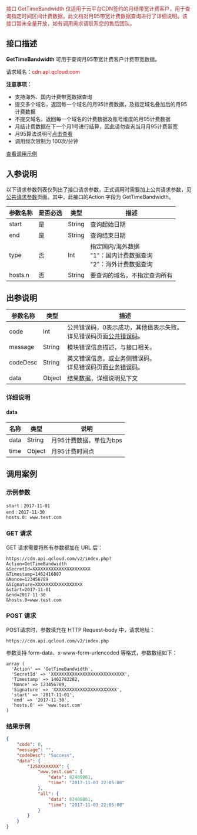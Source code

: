 <font style="color:Brown">接口 GetTimeBandwidth 仅适用于云平台CDN签约的月结带宽计费客户，用于查询指定时间区间计费数据，此文档对月95带宽计费数据查询进行了详细说明。该接口暂未全量开放，如有调用需求请联系您的售后团队。</font>

## 接口描述

**GetTimeBandwidth** 可用于查询月95带宽计费客户计费带宽数据。

请求域名：<font style="color:red">cdn.api.qcloud.com</font>

**注意事项：**

+ 支持海外、国内计费带宽数据查询
+ 提交多个域名，返回每一个域名的月95计费数据，及指定域名叠加后的月95计费数据
+ 不提交域名，返回每一个域名的计费数据及账号维度的月95计费数据
+ 月结计费数据在下一个月1号进行结算，因此请勿查询当月月95计费带宽
+ 月95算法说明可[点击查看](http://tce.fsphere.cn/document/product/228/2949#.E5.A4.A7.E5.AE.A2.E6.88.B7.E8.AE.A1.E8.B4.B9.E8.AF.B4.E6.98.8E)
+ 调用频次限制为 100次/分钟

[查看调用示例](http://tce.fsphere.cn/document/product/228/1734)

## 入参说明

以下请求参数列表仅列出了接口请求参数，正式调用时需要加上公共请求参数，见[公共请求参数](http://tce.fsphere.cn/doc/api/231/4473)页面。其中，此接口的Action 字段为 GetTimeBandwidth。

| 参数名称    | 是否必选 | 类型     | 描述                                       |
| ------- | ---- | ------ | ---------------------------------------- |
| start   | 是    | String | 查询起始日期                                   |
| end     | 是    | String | 查询结束日期                                   |
| type    | 否    | Int    | 指定国内/海外数据<br/>"1"：国内计费数据查询<br/>"2"：海外计费数据查询 |
| hosts.n | 否    | String | 要查询的域名，不指定查询所有                           |

## 出参说明

| 参数名称     | 类型     | 描述                                       |
| -------- | ------ | ---------------------------------------- |
| code     | Int    | 公共错误码，0表示成功，其他值表示失败。<br/>详见错误码页面[公共错误码](http://tce.fsphere.cn/doc/api/231/5078#1.-.E5.85.AC.E5.85.B1.E9.94.99.E8.AF.AF.E7.A0.81)。 |
| message  | String | 模块错误信息描述，与接口相关。                          |
| codeDesc | String | 英文错误信息，或业务侧错误码。<br/>详见错误码页面[业务错误码](http://tce.fsphere.cn/document/product/228/5078#2.-.E6.A8.A1.E5.9D.97.E9.94.99.E8.AF.AF.E7.A0.81)。 |
| data     | Object | 结果数据，详细说明见下文                             |

### 详细说明

#### data

| 名称   | 类型     | 说明             |
| ---- | ------ | -------------- |
| data | String | 月95计费数据，单位为bps |
| time | Object | 月95计费时间点       |

## 调用案例

### 示例参数

```
start：2017-11-01
end：2017-11-30
hosts.0: www.test.com
```

### GET 请求

GET 请求需要将所有参数都加在 URL 后：

```
https://cdn.api.qcloud.com/v2/index.php?
Action=GetTimeBandwidth
&SecretId=XXXXXXXXXXXXXXXXXXXXXX
&Timestamp=1462416887
&Nonce=123456789
&Signature=XXXXXXXXXXXXXXXXXX
&start=2017-11-01
&end=2017-11-30
&hosts.0=www.test.com
```

### POST 请求

POST请求时，参数填充在 HTTP Request-body 中，请求地址：

```
https://cdn.api.qcloud.com/v2/index.php
```

参数支持 form-data、x-www-form-urlencoded 等格式，参数数组如下：

```
array (
  'Action' => 'GetTimeBandwidth',
  'SecretId' => 'XXXXXXXXXXXXXXXXXXXXXXXXXXXX',
  'Timestamp' => 1462782282,
  'Nonce' => 123456789,
  'Signature' => 'XXXXXXXXXXXXXXXXXXXXXXXX',
  'start' => '2017-11-01',
  'end' => '2017-11-30',
  'hosts.0' => 'www.test.com'
)
```

### 结果示例

```json
{
    "code": 0,
    "message": "",
    "codeDesc": "Success",
    "data": {
        "125XXXXXXXX": {
            "www.test.com": {
                "data": 62409861,
                "time": "2017-11-03 22:05:00"
            },
            "all": {
                "data": 62409861,
                "time": "2017-11-03 22:05:00"
            }
        }
    }
}
```























